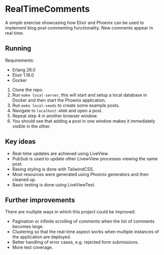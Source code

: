 # RealTimeComments

A simple exercise showcasing how Elixir and Phoenix can be used to implement blog post commenting functionality. New comments appear in real time.

## Running

Requirements:
* Erlang 26.0
* Elixir 1.16.0
* Docker

1. Clone the repo.
2. Run `make local-server`, this will start and setup a local database in Docker and then start the Phoenix application.
3. Run `make local-seeds` to create some example posts.
4. Navigate to `localhost:4000` and open a post.
5. Repeat step 4 in another browser window.
6. You should see that adding a post in one window makes it immediately visible in the other.

## Key ideas
* Real-time updates are achieved using LiveView.
* PubSub is used to update other LivewView processes viewing the same post.
* Basing styling is done with TailwindCSS.
* Most resources were generated using Phoenix generators and then cleaned up.
* Basic testing is done using LiveViewTest.

## Further improvements
There are multiple ways in which this project could be improved:
* Pagination or infinite scrolling of comments when the list of comments becomes large.
* Clustering so that the real-time aspect works when multiple instances of the application are deployed.
* Better handling of error cases, e.g. rejected form submissions.
* More test coverage.
